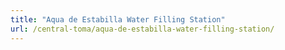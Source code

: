 ```yaml
---
title: "Aqua de Estabilla Water Filling Station"
url: /central-toma/aqua-de-estabilla-water-filling-station/
---
```

